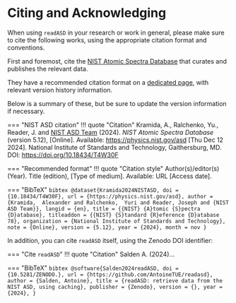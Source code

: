 # Citing and Acknowledging

When using `readASD` in your research or work in general, please make sure to cite the following works, using the appropriate citation format and conventions.

First and foremost, cite the [NIST Atomic Spectra Database](https://www.nist.gov/pml/atomic-spectra-database) that curates and publishes the relevant data.

They have a recommended citation format on a [dedicated page](https://physics.nist.gov/PhysRefData/ASD/Html/verhist.shtml), with relevant version history information.

Below is a summary of these, but be sure to update the version information if necessary.

=== "NIST ASD citation"
    !!! quote "Citation"
        Kramida, A., Ralchenko, Yu., Reader, J. and [NIST ASD Team](https://physics.nist.gov/PhysRefData/ASD/index.html#Team) (2024). *NIST Atomic Spectra Database* (version 5.12), [Online]. Available: https://physics.nist.gov/asd [Thu Dec 12 2024]. National Institute of Standards and Technology, Gaithersburg, MD. DOI: https://doi.org/10.18434/T4W30F

=== "Recommended format"
    !!! quote "Citation style"
        Author(s)/editor(s) (Year). Title (edition), [Type of medium]. Available: URL [Access date].

=== "BibTeX"
    ```bibtex
    @dataset{Kramida2024NISTASD,
        doi = {10.18434/T4W30F},
        url = {https://physics.nist.gov/asd},
        author = {Kramida,  Alexander and Ralchenko,  Yuri and Reader, Joseph and {NIST ASD Team}},
        langid = {en},
        title = {{NIST} {A}tomic {S}pectra {D}atabase},
        titleaddon = {{NIST} {S}tandard {R}eference {D}atabase 78},
        organization = {National Institute of Standards and Technology},
        note = {Online},
        version = {5.12},
        year = {2024},
        month = nov
    }
    ```

In addition, you can cite `readASD` itself, using the Zenodo DOI identifier:


=== "Cite `readASD`"
    !!! quote "Citation"
        Salden A. (2024)...

=== "BibTeX"
    ```bibtex
    @software{Salden2024readASD,
        doi = {10.5281/ZENODO.},
        url = {https://github.com/AntoineTUE/readasd},
        author = {Salden, Antoine},
        title = {readASD: retrieve data from the NIST ASD, using caching},
        publisher = {Zenodo},
        version = {},
        year = {2024},
    }
    ```
